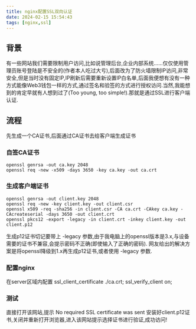 ```yaml
---
title: nginx配置SSL双向认证
date: 2024-02-15 15:54:43
tags: [nginx,ssl]
---
```


## 背景
有一些网站我们需要限制用户访问,比如说管理后台,企业内部系统......仅仅使用管理员账号登陆是不安全的(作者本人吃过大亏),后面改为了防火墙限制IP访问,非常安全,但是当时没有固定IP,IP刷新后需要重新设置IP白名单,后面我便想有没有一种方式能像Web3钱包一样的方式,通过签名和验签的方式进行授权访问.当然,我能想到的肯定早就有人想到过了(Too young, too simple!).那就是通过SSL进行客户端认证.
## 流程
先生成一个CA证书,后面通过CA证书去给客户端生成证书
### 自签CA证书
```
openssl genrsa -out ca.key 2048
openssl req -new -x509 -days 3650 -key ca.key -out ca.crt
```

### 生成客户端证书
```
openssl genrsa -out client.key 2048
openssl req -new -key client.key -out client.csr
openssl x509 -req -sha256 -in client.csr -CA ca.crt -CAkey ca.key -CAcreateserial -days 3650 -out client.crt
openssl pkcs12 -export -legacy -in client.crt -inkey client.key -out client.p12
```
生成p12证书切记要带上 -legacy 参数,由于我电脑上的openssl版本是3.x,与设备需要的证书不兼容,会提示密码不正确(即使输入了正确的密码).
网友给出的解决方案是将openssl降级到1.x再生成p12证书,或者使用 -legacy 参数.
### 配置nginx
在server区域内配置
ssl_client_certificate ./ca.crt;
ssl_verify_client on;
### 测试
直接打开该网站,提示 No required SSL certificate was sent
安装好client.p12证书,关闭并重新打开浏览器,进入该网站提示选择证书进行验证,成功访问!